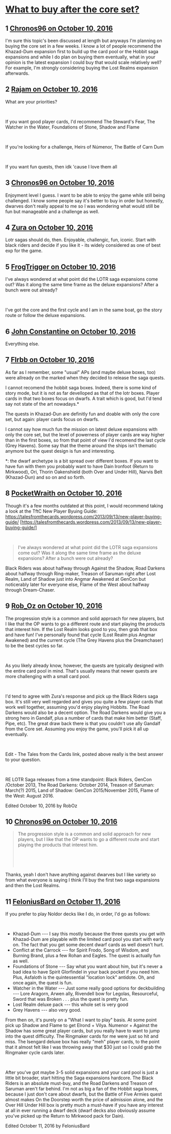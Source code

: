 # [What to buy after the core set?](https://community.fantasyflightgames.com/topic/232015-what-to-buy-after-the-core-set/)

## 1 [Chronos96 on October 10, 2016](https://community.fantasyflightgames.com/topic/232015-what-to-buy-after-the-core-set/?do=findComment&comment=2449849)

I'm sure this topic's been discussed at length but anyways I'm planning on buying the core set in a few weeks. I know a lot of people recommend the Khazad-Dum expansion first to build up the card pool or the Hobbit saga expansions and while I do plan on buying them eventually, what in your opinion is the latest expansion I could buy that would scale relatively well? For example, I'm strongly considering buying the Lost Realms expansion afterwards.

## 2 [Rajam on October 10, 2016](https://community.fantasyflightgames.com/topic/232015-what-to-buy-after-the-core-set/?do=findComment&comment=2449866)

What are your priorities?

 

If you want good player cards, I'd recommend The Steward's Fear, The Watcher in the Water, Foundations of Stone, Shadow and Flame

 

If you're looking for a challenge, Heirs of Númenor, The Battle of Carn Dum

 

If you want fun quests, then idk 'cause I love them all

## 3 [Chronos96 on October 10, 2016](https://community.fantasyflightgames.com/topic/232015-what-to-buy-after-the-core-set/?do=findComment&comment=2449893)

Enjoyment level I guess. I want to be able to enjoy the game while still being challenged. I know some people say it's better to buy in order but honestly, dwarves don't really appeal to me so I was wondering what would still be fun but manageable and a challenge as well.

## 4 [Zura on October 10, 2016](https://community.fantasyflightgames.com/topic/232015-what-to-buy-after-the-core-set/?do=findComment&comment=2449902)

Lotr sagas should do, then. Enjoyable, challengic, fun, iconic. Start with black riders and decide if you like it - its widely considered as one of best exp for the game.

## 5 [FrogTrigger on October 10, 2016](https://community.fantasyflightgames.com/topic/232015-what-to-buy-after-the-core-set/?do=findComment&comment=2449919)

I've always wondered at what point did the LOTR saga expansions come out? Was it along the same time frame as the deluxe expansions? After a bunch were out already?

 

I've got the core and the first cycle and I am in the same boat, go the story route or follow the deluxe expansions.

## 6 [John Constantine on October 10, 2016](https://community.fantasyflightgames.com/topic/232015-what-to-buy-after-the-core-set/?do=findComment&comment=2449969)

Everything else.

## 7 [Flrbb on October 10, 2016](https://community.fantasyflightgames.com/topic/232015-what-to-buy-after-the-core-set/?do=findComment&comment=2449972)

As far as I remember, some "usual" APs (and maybe deluxe boxes, too) were allready on the marked when they decided to release the saga quests.

I cannot recomend the hobbit saga boxes. Indeed, there is some kind of story mode, but it is not as far develloped as that of the lotr boxes. Player cards in that two boxes focus on dwarfs. A trait which is good, but I'd tend say not state of the art nowadays.*

The quests in Khazad-Dun are definitly fun and doable with only the core set, but again: player cards focus on dwarfs.

I cannot say how much fun the mission on latest deluxe expansions with only the core set, but the level of powerness of player cards are way higher than in the first boxes, so from that point of view I'd recomend the last cycle (Grey Havens). Some say that the theme around the ships isn't thematic anymore but the quest design is fun and interesting.

*: the dwarf archetype is a bit spread over different boxes. If you want to have fun with them you probably want to have Dain Ironfoot (Return to Mirkwood), Ori, Thorin Oakenshield (both Over and Under Hill), Narvis Belt (Khazad-Dun) and so on and so forth.

## 8 [PocketWraith on October 10, 2016](https://community.fantasyflightgames.com/topic/232015-what-to-buy-after-the-core-set/?do=findComment&comment=2450242)

Though it's a few months outdated at this point, I would recommend taking a look at the TftC New Player Byuing Guide: https://talesfromthecards.wordpress.com/2013/09/13/new-player-buying-guide/ [https://talesfromthecards.wordpress.com/2013/09/13/new-player-buying-guide/]

 

> I've always wondered at what point did the LOTR saga expansions come out? Was it along the same time frame as the deluxe expansions? After a bunch were out already?

Black Riders was about halfway through Against the Shadow, Road Darkens about halfway through Ring-maker, Treason of Saruman right after Lost Realm, Land of Shadow just into Angmar Awakened at GenCon but noticerably later for everyone else, Flame of the West about halfway through Dream-Chaser.

## 9 [Rob_Oz on October 10, 2016](https://community.fantasyflightgames.com/topic/232015-what-to-buy-after-the-core-set/?do=findComment&comment=2450243)

The progression style is a common and solid approach for new players, but I like that the OP wants to go a different route and start playing the products that interest him. If the Lost Realm looks good to you, then grab that box and have fun! I've personally found that cycle (Lost Realm plus Angmar Awakened) and the current cycle (The Grey Havens plus the Dreamchaser) to be the best cycles so far.

 

As you likely already know, however, the quests are typically designed with the entire card pool in mind. That's usually means that newer quests are more challenging with a small card pool.

 

I'd tend to agree with Zura's response and pick up the Black Riders saga box. It's still very well regarded and gives you quite a few player cards that work well together, assuming you'd enjoy playing Hobbits. The Road Darkens would also be a decent option. The Road Darkens would give you a strong hero in Gandalf, plus a number of cards that make him better (Staff, Pipe, etc). The great draw back there is that you couldn't use ally Gandalf from the Core set. Assuming you enjoy the game, you'll pick it all up eventually.

 

Edit - The Tales from the Cards link, posted above really is the best answer to your question.

 

RE LOTR Saga releases from a time standpoint: Black Riders, GenCon /October 2013, The Road Darkens: October 2014, Treason of Saruman: March(?) 2015, Land of Shadow: GenCon 2015/November 2015, Flame of the West: August 2016.

Edited October 10, 2016 by RobOz

## 10 [Chronos96 on October 10, 2016](https://community.fantasyflightgames.com/topic/232015-what-to-buy-after-the-core-set/?do=findComment&comment=2450951)

> The progression style is a common and solid approach for new players, but I like that the OP wants to go a different route and start playing the products that interest him.
> 
>  
> 
>  

Thanks, yeah I don't have anything against dwarves but I like variety so from what everyone is saying I think I'll buy the first two saga expansions and then the Lost Realms. 

## 11 [FeloniusBard on October 11, 2016](https://community.fantasyflightgames.com/topic/232015-what-to-buy-after-the-core-set/?do=findComment&comment=2452494)

If you prefer to play Noldor decks like I do, in order, I'd go as follows: 

 

 * Khazad-Dum --- I say this mostly because the three quests you get with Khazad-Dum are playable with the limited card pool you start with early on. The fact that you get some decent dwarf cards as well doesn't hurt. 
 * Conflict at the Carrock --- for Spirit Frodo, Song of Wisdom, and Burning Brand, plus a few Rohan and Eagles. The quest is actually fun as well. 
 * Foundations of Stone --- Say what you want about him, but it's never a bad idea to have Spirit Glorfindel in your back pocket if you need him. Plus, Asfaloth is the quintessential "location lock" antidote. Oh, and once again, the quest is fun. 
 * Watcher in the Water --- Just some really good options for deckbuilding --- Lore Aragorn, Arwen ally, Rivendell bow for Legolas, Resourceful, Sword that was Broken . . . plus the quest is pretty fun.
 * Lost Realm deluxe pack --- this whole set is very good
 * Grey Havens --- also very good. 

From then on, it's purely on a "What I want to play" basis. At some point pick up Shadow and Flame to get Elrond + Vilya. Numenor + Against the Shadow has some great player cards, but you really have to want to jump into the quest difficulty. The Ringmaker cards for me were just so hit and miss. The Isengard deluxe box has really "meh" player cards, to the point that it almost felt like I was throwing away that $30 just so I could grab the Ringmaker cycle cards later.

 

After you've got maybe 3-5 solid expansions and your card pool is just a little bit broader, start hitting the Saga expansions hardcore. The Black Riders is an absolute must-buy, and the Road Darkens and Treason of Saruman aren't far behind. I'm not as big a fan of the Hobbit saga boxes, because I just don't care about dwarfs, but the Battle of Five Armies quest almost makes On the Doorstep worth the price of admission alone, and the Over Hill Under Hill box is pretty much a must-have if you have any interest at all in ever running a dwarf deck (dwarf decks also obviously assume you've picked up the Return to Mirkwood pack for Dain). 

Edited October 11, 2016 by FeloniusBard

